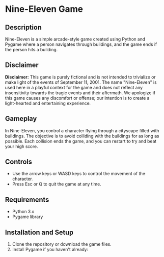 # Nine-Eleven Game

## Description
Nine-Eleven is a simple arcade-style game created using Python and Pygame where a person navigates through buildings, and the game ends if the person hits a building.

## Disclaimer
**Disclaimer:** This game is purely fictional and is not intended to trivialize or make light of the events of September 11, 2001. The name "Nine-Eleven" is used here in a playful context for the game and does not reflect any insensitivity towards the tragic events and their aftermath. We apologize if this game causes any discomfort or offense; our intention is to create a light-hearted and entertaining experience.

## Gameplay
In Nine-Eleven, you control a character flying through a cityscape filled with buildings. The objective is to avoid colliding with the buildings for as long as possible. Each collision ends the game, and you can restart to try and beat your high score.

## Controls
- Use the arrow keys or WASD keys to control the movement of the character.
- Press Esc or Q to quit the game at any time.

## Requirements
- Python 3.x
- Pygame library

## Installation and Setup
1. Clone the repository or download the game files.
2. Install Pygame if you haven't already:
